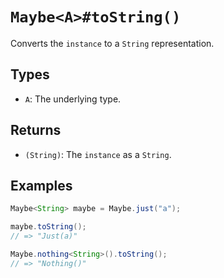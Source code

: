 # `Maybe<A>#toString()`

Converts the `instance` to a `String` representation.

## Types

* `A`: The underlying type.

## Returns

* `(String)`: The `instance` as a `String`.

## Examples

```java
Maybe<String> maybe = Maybe.just("a");

maybe.toString();
// => "Just(a)"

Maybe.nothing<String>().toString();
// => "Nothing()"
```
